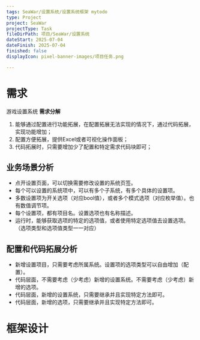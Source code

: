 ```yaml
---
tags: SeaWar/设置系统/设置系统框架 mytodo
type: Project
project: SeaWar
projectType: Task
fileDirPath: 项目/SeaWar/设置系统
dateStart: 2025-07-04
dateFinish: 2025-07-04
finished: false
displayIcon: pixel-banner-images/项目任务.png

---
```

# 需求
游戏设置系统
**需求分解**
1. 能够通过配置进行功能拓展，在配置拓展无法实现的情况下，通过代码拓展，实现功能增加；
2. 配置方便拓展，提供Excel或者可视化操作面板；
3. 代码拓展时，只需要增加少了配置和特定需求代码块即可；
## 业务场景分析
- 点开设置页面，可以切换需要修改设置的系统页签。
- 每个可以设置的系统项中，可以有多个子系统，有多个具体的设置项。
- 多数设置项为开关选项（对应bool值），或者多个模式选项（对应枚举值）。也有数值调节项。
- 每个设置项，都有项目名。设置选项也有名称描述。
- 运行时，能够获取选项的特定的选项值，或者使用特定选项值去设置选项。（选项类型和选项值类型一一对应）
## 配置和代码拓展分析
- 新增设置项目，只需要考虑所属系统。设置项的选项类型可以自由增加（配置）。
- 代码层面，不需要考虑（少考虑）新增的设置系统。不需要考虑（少考虑）新增的选项。
- 代码层面，新增的设置系统，只需要继承并且实现特定方法即可。
- 代码层面，新增的选项，只需要继承并且实现特定方法即可。
# 框架设计







